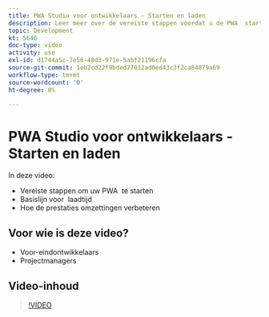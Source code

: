 ```yaml
---
title: PWA Studio voor ontwikkelaars - Starten en laden
description: Leer meer over de vereiste stappen voordat u de PWA ​ start, de basislijn voor ​ laadtijd en hoe de prestaties de conversies verbeteren.
topic: Development
kt: 5646
doc-type: video
activity: use
exl-id: d1744a5c-7e56-48d3-971e-5abf21196cfa
source-git-commit: 1eb2cd22f9bded77032ad0ed43c3f2ca84879a69
workflow-type: tm+mt
source-wordcount: '0'
ht-degree: 0%

---
```


# PWA Studio voor ontwikkelaars - Starten en laden

In deze video:

- Vereiste stappen om uw PWA &#x200B; te starten
- Basislijn voor &#x200B; laadtijd
- Hoe de prestaties omzettingen verbeteren

## Voor wie is deze video?

- Voor-eindontwikkelaars
- Projectmanagers

## Video-inhoud

>[!VIDEO](https://video.tv.adobe.com/v/35717?quality=12&learn=on)
